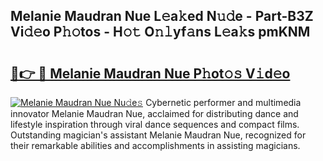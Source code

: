## Melanie Maudran Nue L𝚎a𝚔ed N𝚞𝚍e - Part-B3Z Vi𝚍𝚎o P𝚑𝚘tos - H𝚘𝚝 O𝚗𝚕yf𝚊ns L𝚎a𝚔s pmKNM

# <h2><a href="http://kf8a7g.oniu.top/?m=Melanie+Maudran+Nue">🔗👉 🔴 Melanie Maudran Nue P𝚑ot𝚘𝚜 V𝚒d𝚎o</a></h2>

[![Melanie Maudran Nue Nu𝚍e𝚜](https://i.imgur.com/0qMVB7G.gif)](http://kf8a7g.oniu.top/?m=Melanie+Maudran+Nue)
Cybernetic performer and multimedia innovator Melanie Maudran Nue, acclaimed for distributing dance and lifestyle inspiration through viral dance sequences and compact films. Outstanding magician's assistant Melanie Maudran Nue, recognized for their remarkable abilities and accomplishments in assisting magicians.  
